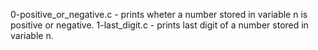 0-positive_or_negative.c - prints wheter a number stored in variable n is positive or negative.
1-last_digit.c - prints last digit of a number stored in variable n.

